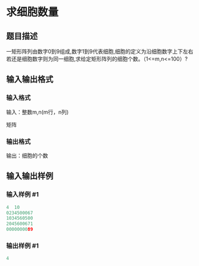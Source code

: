 # 求细胞数量

## 题目描述

一矩形阵列由数字0到9组成,数字1到9代表细胞,细胞的定义为沿细胞数字上下左右若还是细胞数字则为同一细胞,求给定矩形阵列的细胞个数。（1<=m,n<=100）?

## 输入输出格式

### 输入格式

输入：整数m,n(m行，n列)

矩阵

### 输出格式

输出：细胞的个数

## 输入输出样例

### 输入样例 #1

```cpp
4  10
0234500067
1034560500
2045600671
0000000089

```
### 输出样例 #1

```cpp
4
```


